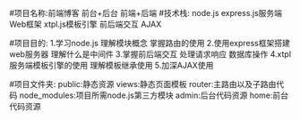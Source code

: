 #项目名称:前端博客 前台+后台 前端+后端
#技术栈:
node.js  express.js服务端Web框架  xtpl.js模板引擎 前后端交互 AJAX

#项目目的:
1.学习node.js 理解模块概念 掌握路由的使用
2.使用express框架搭建web服务器 理解什么是中间件
3.掌握前后端交互 处理请求响应 数据库操作
4.xtpl服务端模板引擎的使用 理解模板继承使用
5.加深AJAX使用

#项目文件夹:
public:静态资源
views:静态页面模板
router:主路由以及子路由代码
node_modules:项目所需node.js第三方模块
admin:后台代码资源
home:前台代码资源

